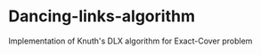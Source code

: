Dancing-links-algorithm
=======================

Implementation of Knuth's DLX algorithm for Exact-Cover problem